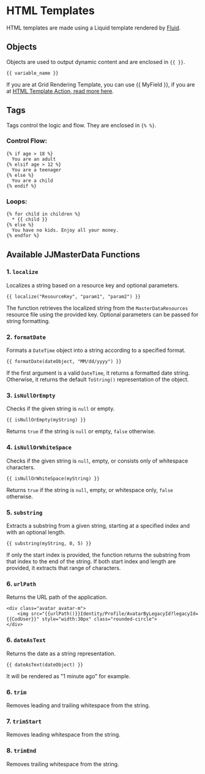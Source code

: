 # HTML Templates

HTML templates are made using a Liquid template rendered by [Fluid](https://github.com/sebastienros/fluid).

## Objects
Objects are used to output dynamic content and are enclosed in `{{ }}`.

```liquid
{{ variable_name }}
```
If you are at Grid Rendering Template, you can use {{ MyField }}, if you are at [HTML Template Action, read more here](actions/html_template_action.md).

## Tags
Tags control the logic and flow. They are enclosed in `{% %}`.

### Control Flow:
```liquid
{% if age > 18 %}
  You are an adult
{% elsif age > 12 %}
  You are a teenager
{% else %}
  You are a child
{% endif %}
```

### Loops:
```liquid
{% for child in children %}
  * {{ child }}
{% else %}
  You have no kids. Enjoy all your money.
{% endfor %}
```

## Available JJMasterData Functions

### 1. `localize`
Localizes a string based on a resource key and optional parameters.

```liquid
{{ localize("ResourceKey", "param1", "param2") }}
```
The function retrieves the localized string from the `MasterDataResources` resource file using the provided key. Optional parameters can be passed for string formatting.

### 2. `formatDate`
Formats a `DateTime` object into a string according to a specified format.

```liquid
{{ formatDate(dateObject, "MM/dd/yyyy") }}
```
If the first argument is a valid `DateTime`, it returns a formatted date string. Otherwise, it returns the default `ToString()` representation of the object.

### 3. `isNullOrEmpty`
Checks if the given string is `null` or empty.

```liquid
{{ isNullOrEmpty(myString) }}
```
Returns `true` if the string is `null` or empty, `false` otherwise.

### 4. `isNullOrWhiteSpace`
Checks if the given string is `null`, empty, or consists only of whitespace characters.

```liquid
{{ isNullOrWhiteSpace(myString) }}
```
Returns `true` if the string is `null`, empty, or whitespace only, `false` otherwise.

### 5. `substring`
Extracts a substring from a given string, starting at a specified index and with an optional length.

```liquid
{{ substring(myString, 0, 5) }} 
```
If only the start index is provided, the function returns the substring from that index to the end of the string. If both start index and length are provided, it extracts that range of characters.


### 6. `urlPath`
Returns the URL path of the application.

```liquid
<div class="avatar avatar-m">
    <img src="{{urlPath()}}Identity/Profile/AvatarByLegacyId?legacyId={{CodUser}}" style="width:30px" class="rounded-circle">
</div>
```

### 6. `dateAsText`
Returns the date as a string representation.

```liquid
{{ dateAsText(dateObject) }}
```

It will be rendered as "1 minute ago" for example.

### 6. `trim`
Removes leading and trailing whitespace from the string.

### 7. `trimStart`
Removes leading whitespace from the string.

### 8. `trimEnd`
Removes trailing whitespace from the string.  


